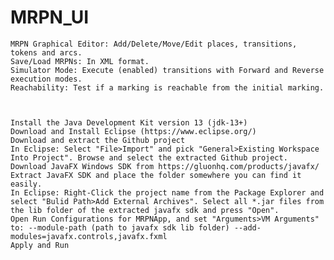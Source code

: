 # MRPN_UI


    MRPN Graphical Editor: Add/Delete/Move/Edit places, transitions, tokens and arcs.
    Save/Load MRPNs: In XML format.
    Simulator Mode: Execute (enabled) transitions with Forward and Reverse execution modes.
    Reachability: Test if a marking is reachable from the initial marking.



    Install the Java Development Kit version 13 (jdk-13+)
    Download and Install Eclipse (https://www.eclipse.org/)
    Download and extract the Github project
    In Eclipse: Select "File>Import" and pick "General>Existing Workspace Into Project". Browse and select the extracted Github project.
    Download JavaFX Windows SDK from https://gluonhq.com/products/javafx/
    Extract JavaFX SDK and place the folder somewhere you can find it easily.
    In Eclipse: Right-Click the project name from the Package Explorer and select "Bulid Path>Add External Archives". Select all *.jar files from the lib folder of the extracted javafx sdk and press "Open".
    Open Run Configurations for MRPNApp, and set "Arguments>VM Arguments" to: --module-path (path to javafx sdk lib folder) --add-modules=javafx.controls,javafx.fxml
    Apply and Run
